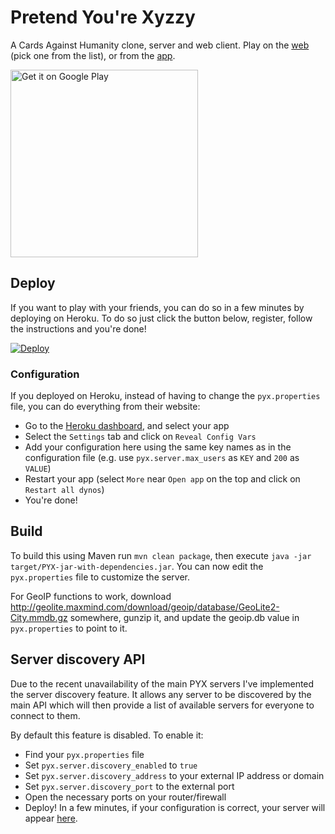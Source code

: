 Pretend You're Xyzzy
===================

A Cards Against Humanity clone, server and web client. Play on the [web](https://script.google.com/macros/s/AKfycbxaWVr4sEiivlmw_0WqNaYXyMwkZGoarBXcQ7HfZ3tJ53WFqogG/exec?op=list) (pick one from the list), or from the [app](https://play.google.com/store/apps/details?id=com.gianlu.pretendyourexyzzy&utm_source=github&pcampaignid=MKT-Other-global-all-co-prtnr-py-PartBadge-Mar2515-1).

<a href='https://play.google.com/store/apps/details?id=com.gianlu.pretendyourexyzzy&utm_source=github&pcampaignid=MKT-Other-global-all-co-prtnr-py-PartBadge-Mar2515-1'><img alt='Get it on Google Play' width='300' style='max-width:100%' src='https://play.google.com/intl/en_us/badges/images/generic/en_badge_web_generic.png'/></a>

## Deploy
If you want to play with your friends, you can do so in a few minutes by deploying on Heroku. To do so just click the button below, register, follow the instructions and you're done!

[![Deploy](https://www.herokucdn.com/deploy/button.svg)](https://heroku.com/deploy)

### Configuration
If you deployed on Heroku, instead of having to change the `pyx.properties` file, you can do everything from their website:

- Go to the [Heroku dashboard](https://dashboard.heroku.com/apps), and select your app
- Select the `Settings` tab and click on `Reveal Config Vars`
- Add your configuration here using the same key names as in the configuration file (e.g. use `pyx.server.max_users` as `KEY` and `200` as `VALUE`)
- Restart your app (select `More` near `Open app` on the top and click on `Restart all dynos`)
- You're done!


## Build
To build this using Maven run `mvn clean package`, then execute `java -jar target/PYX-jar-with-dependencies.jar`. You can now edit the `pyx.properties` file to customize the server.

For GeoIP functions to work, download http://geolite.maxmind.com/download/geoip/database/GeoLite2-City.mmdb.gz somewhere, gunzip it, and update the geoip.db value in `pyx.properties` to point to it.

## Server discovery API
Due to the recent unavailability of the main PYX servers I've implemented the server discovery feature. It allows any server to be discovered by the main API which will then provide a list of available servers for everyone to connect to them.

By default this feature is disabled. To enable it:

 - Find your `pyx.properties` file
 - Set `pyx.server.discovery_enabled` to `true`
 - Set `pyx.server.discovery_address` to your external IP address or domain
 - Set `pyx.server.discovery_port` to the external port
 - Open the necessary ports on your router/firewall
 - Deploy! In a few minutes, if your configuration is correct, your server will appear [here](https://script.google.com/macros/s/AKfycbxaWVr4sEiivlmw_0WqNaYXyMwkZGoarBXcQ7HfZ3tJ53WFqogG/exec?op=list).
